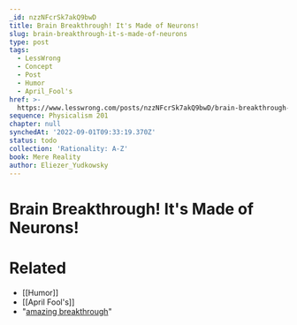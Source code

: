 ```yaml
---
_id: nzzNFcrSk7akQ9bwD
title: Brain Breakthrough! It's Made of Neurons!
slug: brain-breakthrough-it-s-made-of-neurons
type: post
tags:
  - LessWrong
  - Concept
  - Post
  - Humor
  - April_Fool's
href: >-
  https://www.lesswrong.com/posts/nzzNFcrSk7akQ9bwD/brain-breakthrough-it-s-made-of-neurons
sequence: Physicalism 201
chapter: null
synchedAt: '2022-09-01T09:33:19.370Z'
status: todo
collection: 'Rationality: A-Z'
book: Mere Reality
author: Eliezer_Yudkowsky
---
```


# Brain Breakthrough! It's Made of Neurons!


# Related

- [[Humor]]
- [[April Fool's]]
- "[amazing breakthrough](http://www.overcomingbias.com/2008/03/amazing-breakth.html)"